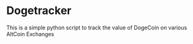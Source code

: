 Dogetracker
===========

This is a simple python script to track the value of DogeCoin on various AltCoin Exchanges
